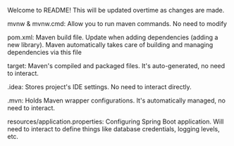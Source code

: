Welcome to README! This will be updated overtime as changes are made.

mvnw & mvnw.cmd: Allow you to run maven commands. No need to modify

pom.xml: Maven build file. Update when adding dependencies (adding a new library). 
    Maven automatically takes care of building and managing dependencies via this file

target: Maven's compiled and packaged files. It's auto-generated, no need to interact.

.idea: Stores project's IDE settings. No need to interact directly.

.mvn: Holds Maven wrapper configurations. It's automatically managed, no need to interact.

resources/application.properties: Configuring Spring Boot application. Will need to interact
    to define things like database credentials, logging levels, etc.

